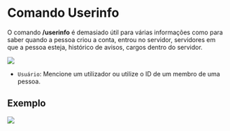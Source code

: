 # Comando Userinfo

O comando **/userinfo** é demasiado útil para várias informações como para saber quando a pessoa criou a conta, entrou no servidor, servidores em que a pessoa esteja, histórico de avisos, cargos dentro do servidor.

<img
  src="https://i.imgur.com/hCPUdg2.png"
  className="mx-auto"
/>

- `Usuário`: Mencione um utilizador ou utilize o ID de um membro de uma pessoa.

## Exemplo

<img
  src="https://i.imgur.com/InXsn8I.png"
  className="mx-auto"
/>